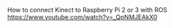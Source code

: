 How to connect Kinect to Raspberry Pi 2 or 3 with ROS
https://www.youtube.com/watch?v=_QpNMJEAkX0


